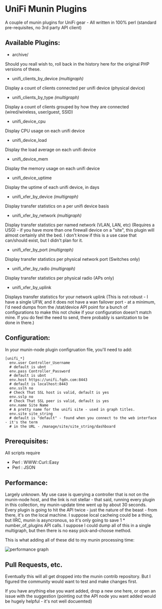 UniFi Munin Plugins
===================
A couple of munin plugins for UniFi gear - All written in 100% perl (standard pre-requisites, no 3rd party API client)

## Available Plugins:

 * archive/

 Should you reall wish to, roll back in the history here for the original PHP versions of these.

 * unifi\_clients\_by\_device _(multigraph)_

 Display a count of clients connected per unifi device (physical device)

 * unifi\_clients\_by\_type _(multigraph)_

 Display a count of clients grouped by how they are connected (wired/wireless, user/guest, SSID)

 * unifi\_device\_cpu

 Display CPU usage on each unifi device

 * unifi\_device\_load

 Display the load average on each unifi device

 * unifi\_device\_mem

 Display the memory usage on each unifi device

 * unifi\_device\_uptime

 Display the uptime of each unifi device, in days

 * unifi\_xfer\_by\_device _(multigraph)_

 Display transfer statistics on a per unifi device basis

 * unifi\_xfer\_by\_network _(multigraph)_

 Display transfer statistics per named network (VLAN, LAN, etc) (Requires a USG) - if you have more than one firewall device on a "site", this 
 plugin will almost certainly shit the bed.  I don't know if this is a use case that can/should exist, but
 I didn't plan for it.

 * unifi\_xfer\_by\_port _(multigraph)_

 Display transfer statistics per physical network port (Switches only)

 * unifi\_xfer\_by\_radio _(multigraph)_

 Display transfer statistics per physical radio (APs only)

 * unifi\_xfer\_by\_uplink

 Displays transfer statistics for your network uplink (This is not robust - I have a single UFW, and it does not have a wan failover port - at a minimum, I'd need dumps from the /stat/device API point for a bunch of configurations to make this not choke if your configuration doesn't match mine.  If you do feel the need to send, there probably is sanitzation to be done in there.)


## Configuration:

In your munin-node plugin configruation file, you'll need to add:

    [unifi_*]
      env.user Controller_Username
      # default is ubnt
      env.pass Controller_Password
      # default is ubnt
      env.host https://unifi.fqdn.com:8443
      # default is localhost:8443
      env.sslh no 
      # Check That SSL host is valid, default is yes
      env.sslp no 
      # Check That SSL peer is valid, default is yes
      env.name Site Name
      # A pretty name for the unifi site - used in graph titles.
      env.site site_string 
      # default is "default" - found when you connect to the web interface - it's the term
      # in the URL - /manage/site/site_string/dashboard

## Prerequisites:

All scripts require 

 * Perl : WWW::Curl::Easy
 * Perl : JSON

## Performance:

Largely unknown.  My use case is querying a controller that is not on the munin-node host, and the link is not stellar - that said, running every
plugin in this collection, my munin-update time went up by about 30 seconds. Every plugin is going to hit the API twice - just the nature of the 
beast - from there, it's on the local machine.  I suppose local cacheing could be a thing, but IIRC, munin is asyncronous, so it's only going
to save 1 * number\_of\_plugins API calls.  I suppose I could dump all of this in a single multigraph, but then there is no easy pick-and-choose method.

This is what adding all of these did to my munin processing time:

![performance graph](https://raw.githubusercontent.com/jtsage/unifi-munin-plugins/master/sample_images/perf_concern.png)

## Pull Requests, etc.

Eventually this will all get dropped into the munin contrib repository.  But I figured the community would want to test and make changes first.

If you have anything else you want added, drop a new one here, or open an issue with the suggestion (pointing out the API node you want added 
would be hugely helpful - it's not well docuemted)


